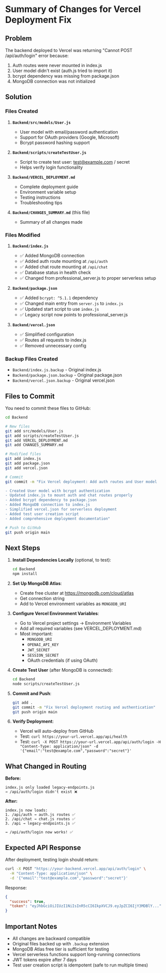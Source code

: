 # Summary of Changes for Vercel Deployment Fix

## Problem
The backend deployed to Vercel was returning "Cannot POST /api/auth/login" error because:
1. Auth routes were never mounted in index.js
2. User model didn't exist (auth.js tried to import it)
3. bcrypt dependency was missing from package.json
4. MongoDB connection was not initialized

## Solution

### Files Created

1. **`Backend/src/models/User.js`**
   - User model with email/password authentication
   - Support for OAuth providers (Google, Microsoft)
   - Bcrypt password hashing support

2. **`Backend/scripts/createTestUser.js`**
   - Script to create test user: test@example.com / secret
   - Helps verify login functionality

3. **`Backend/VERCEL_DEPLOYMENT.md`**
   - Complete deployment guide
   - Environment variable setup
   - Testing instructions
   - Troubleshooting tips

4. **`Backend/CHANGES_SUMMARY.md`** (this file)
   - Summary of all changes made

### Files Modified

1. **`Backend/index.js`**
   - ✅ Added MongoDB connection
   - ✅ Added auth route mounting at `/api/auth`
   - ✅ Added chat route mounting at `/api/chat`
   - ✅ Database status in health check
   - ✅ Changed from professional_server.js to proper serverless setup

2. **`Backend/package.json`**
   - ✅ Added `bcrypt: ^5.1.1` dependency
   - ✅ Changed main entry from `server.js` to `index.js`
   - ✅ Updated start script to use `index.js`
   - ✅ Legacy script now points to professional_server.js

3. **`Backend/vercel.json`**
   - ✅ Simplified configuration
   - ✅ Routes all requests to index.js
   - ✅ Removed unnecessary config

### Backup Files Created
- `Backend/index.js.backup` - Original index.js
- `Backend/package.json.backup` - Original package.json
- `Backend/vercel.json.backup` - Original vercel.json

## Files to Commit

You need to commit these files to GitHub:

```bash
cd Backend

# New files
git add src/models/User.js
git add scripts/createTestUser.js
git add VERCEL_DEPLOYMENT.md
git add CHANGES_SUMMARY.md

# Modified files
git add index.js
git add package.json
git add vercel.json

# Commit
git commit -m "Fix Vercel deployment: Add auth routes and User model

- Created User model with bcrypt authentication
- Updated index.js to mount auth and chat routes properly
- Added bcrypt dependency to package.json
- Added MongoDB connection to index.js
- Simplified vercel.json for serverless deployment
- Added test user creation script
- Added comprehensive deployment documentation"

# Push to GitHub
git push origin main
```

## Next Steps

1. **Install Dependencies Locally** (optional, to test):
   ```bash
   cd Backend
   npm install
   ```

2. **Set Up MongoDB Atlas**:
   - Create free cluster at https://mongodb.com/cloud/atlas
   - Get connection string
   - Add to Vercel environment variables as `MONGODB_URI`

3. **Configure Vercel Environment Variables**:
   - Go to Vercel project settings → Environment Variables
   - Add all required variables (see VERCEL_DEPLOYMENT.md)
   - Most important:
     - `MONGODB_URI`
     - `OPENAI_API_KEY`
     - `JWT_SECRET`
     - `SESSION_SECRET`
     - OAuth credentials (if using OAuth)

4. **Create Test User** (after MongoDB is connected):
   ```bash
   cd Backend
   node scripts/createTestUser.js
   ```

5. **Commit and Push**:
   ```bash
   git add .
   git commit -m "Fix Vercel deployment routing and authentication"
   git push origin main
   ```

6. **Verify Deployment**:
   - Vercel will auto-deploy from GitHub
   - Test: `curl https://your-url.vercel.app/api/health`
   - Test: `curl -X POST https://your-url.vercel.app/api/auth/login -H "Content-Type: application/json" -d '{"email":"test@example.com","password":"secret"}'`

## What Changed in Routing

**Before:**
```
index.js only loaded legacy-endpoints.js
→ /api/auth/login didn't exist ❌
```

**After:**
```
index.js now loads:
1. /api/auth → auth.js routes ✅
2. /api/chat → chat.js routes ✅
3. /api → legacy-endpoints.js ✅

→ /api/auth/login now works! ✅
```

## Expected API Response

After deployment, testing login should return:

```bash
curl -X POST "https://your-backend.vercel.app/api/auth/login" \
  -H "Content-Type: application/json" \
  -d '{"email":"test@example.com","password":"secret"}'
```

Response:
```json
{
  "success": true,
  "token": "eyJhbGciOiJIUzI1NiIsInR5cCI6IkpXVCJ9.eyJpZCI6IjY3MDBlY..."
}
```

## Important Notes

- All changes are backward compatible
- Original files backed up with `.backup` extension
- MongoDB Atlas free tier is sufficient for testing
- Vercel serverless functions support long-running connections
- JWT tokens expire after 7 days
- Test user creation script is idempotent (safe to run multiple times)
